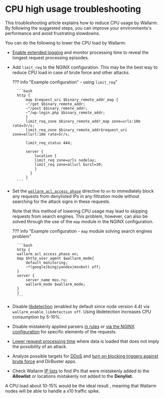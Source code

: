 # CPU high usage troubleshooting

This troubleshooting article explains how to reduce CPU usage by Wallarm. By following the suggested steps, you can improve your environments's performance and avoid frustrating slowdowns.

You can do the following to lower the CPU load by Wallarm:

* [Enable extended logging](../../admin-en/configure-logging.md#configuring-extended-logging-for-the-nginx‑based-filter-node) and monitor processing time to reveal the longest request processing episodes.
* Add `limit_req` to the NGINX configuration. This may be the best way to reduce CPU load in case of brute force and other attacks.

    ??? info "Example configuration" - using `limit_req`"

        ```bash
        http {
            map $request_uri $binary_remote_addr_map {
            ~^/get $binary_remote_addr;
            ~^/post $binary_remote_addr;
            ~^/wp-login.php $binary_remote_addr;
            }
            limit_req_zone $binary_remote_addr_map zone=urls:10m rate=3r/s;
            limit_req_zone $binary_remote_addr$request_uri zone=allurl:10m rate=5r/s;
                        
            limit_req_status 444;

            server {
                location {
                limit_req zone=urls nodelay;
                limit_req zone=allurl burst=30;
                }
              }
            }
        ```

* Set the [`wallarm_acl_access_phase`](../../admin-en/configure-parameters-en.md#wallarm_acl_access_phase) directive to `on` to immediately block any requests from denylisted IPs in any filtration mode without searching for the attack signs in these requests.

    Note that this method of lowering CPU usage may lead to skipping requests from search engines. This problem, however, can also be solved through the use of the `map` module in the NGINX configuration.

    ??? info "Example configuration - `map` module solving search engines problem"

        ```bash
        http {
        wallarm_acl_access_phase on;
        map $http_user_agent $wallarm_mode{
            default monitoring;
            ~*(google|bing|yandex|msnbot) off;
        }
        server {
            server_name mos.ru;
            wallarm_mode $wallarm_mode;
        }
        }
        ```

* Disable [libdetection](../../about-wallarm/protecting-against-attacks.md#libdetection-overview) (enabled by default since node version 4.4) via `wallarm_enable_libdetection off`. Using libdetection increases CPU consumption by 5-10%.
* Disable mistakenly applied parsers [in rules](../../user-guides/rules/disable-request-parsers.md) or [via the NGINX configuration](../../admin-en/configure-parameters-en.md#wallarm_parser_disable) for specific elements of the requests.
* [Lower request processing time](../../user-guides/rules/configure-overlimit-res-detection.md) where data is loaded that does not imply the possibility of an attack.
* Analyze possible targets for [DDoS](../../attacks-vulns-list.md#ddos-distributed-denial-of-service-attack) and [turn on blocking triggers against brute force](../../admin-en/configuration-guides/protecting-against-bruteforce.md) and DirBuster apps.
* Check Wallarm [IP lists](../../user-guides/ip-lists/overview.md) to find IPs that were mistakenly added to the **Allowlist** or locations mistakenly not added to the **Denylist**.

A CPU load about 10-15% would be the ideal result , meaning that Wallarm nodes will be able to handle a x10 traffic spike.
